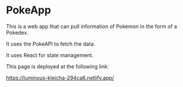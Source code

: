 # PokeApp

This is a web app that can pull information of Pokemon in the form of a Pokedex.

It uses the PokeAPI to fetch the data.

It uses React for state management.

This page is deployed at the following link:

https://luminous-kleicha-294ca6.netlify.app/

